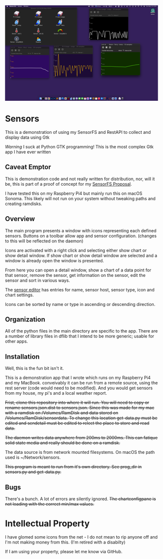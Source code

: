 ![Sensors.png](Sensors.png)
# Sensors
This is a demonstration of using my SensorFS and RestAPI to collect and display data using Gtk 

*Warning* I suck at Python GTK programming! This is the most complex Gtk app I have ever written

## Caveat Emptor
This is demonstration code and not really written for distribution, nor, will it be, this is part of a proof of concept for my [SensorFS Proposal](https://github.com/nicciniamh/sensorfs).

I have tested this on my Raspberry Pi4 but mainly run this on macOS Sonoma. This likely will not run on your system without tweaking paths and creating ramdisks. 

## Overview
The main program presents a window with icons representing each defined sensors. Buttons on a toolbar allow app and sensor configuration. (changes to this will be reflected on the daemon)

Icons are activated with a right click and selecting either show chart or show detail window. If show chart or show detail window are selected and a window is already open the window is presented.

From here you can open a detail window, show a chart of a data point for that sensor, remove the sensor, get information on the sensor, edit the sensor and sort in various ways. 

The [sensor editor](assets/sensor-editor.jpg) has entries for name, sensor host, sensor type, icon and chart settings.


Icons can be sorted by name or type in ascending or descending direction. 

## Organization
All of the python files in the main directory are specific to the app. There are a number of library files in dflib that I intend to be more generic; usable for other apps. 


## Installation
Well, this is the fun bit isn't it.

This is a demonstration app that I wrote which runs on my Raspberry Pi4 and my MacBook. 
conveivably it can be run from a remote source, using the rest server (code would need to be modified). And you would get sensors from my house, my pi's and a local weather report. 

<s>
Frist, clone this repository into where it will run. You will need to copy or rename sensors.json.dist to sensors.json. 
Since this was made for my mac with a ramdisk on /Volumes/RamDisk and data stored on /Volumes/RamDisk/sensordata. To change this location get-data.py must be edited and sendetail must be edited to relect the place to store and read data. 

The daemon writes data anywhere from 200ms to 2000ms. This can fatique solid state media and really should be done on a ramdisk.</s>

The data source is from network mounted filesystems. On macOS the path used is ~/Network/sensors. </s>

<s>This program is meant to run from it's own directory. See prog_dir in sensors.py and get-data.py. </s>


## Bugs

There's a bunch. A lot of errors are silently ignored. 
<s>The chartconfigpane is not loading with the correct min/max values.</s>

# Intellectual Property
I have glomed some icons from the net - I do not mean to rip anyone off and I'm not making money from this. (I'm retired with a disabilty)

If I am using your property, please let me know via GitHub. 
